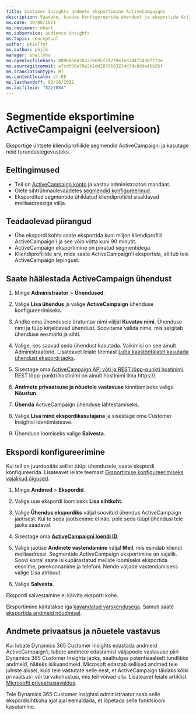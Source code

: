 ```yaml
---
title: Customer Insights andmete eksportimine ActiveCampaigni
description: Vaadake, kuidas konfigureerida ühendust ja eksportida ActiveCampaigni.
ms.date: 10/08/2021
ms.reviewer: mhart
ms.subservice: audience-insights
ms.topic: conceptual
author: pkieffer
ms.author: philk
manager: shellyha
ms.openlocfilehash: 089b9b0d76437e695f797f941ed384734d8f772e
ms.sourcegitcommit: e7cdf36a78a2b1dd2850183224d39c8dde46b26f
ms.translationtype: MT
ms.contentlocale: et-EE
ms.lasthandoff: 02/16/2022
ms.locfileid: "8227804"
---
```

# <a name="export-segments-to-activecampaign-preview"></a>Segmentide eksportimine ActiveCampaigni (eelversioon)

Eksportige ühtsete kliendiprofiilide segmendid ActiveCampaigni ja kasutage neid turundustegevusteks.

## <a name="prerequisites"></a>Eeltingimused

-   Teil on [ActiveCampaign konto](https://www.activecampaign.com/) ja vastav administraatori mandaat.
-   Olete sihtrühmaülevaadetes [segmendid konfigureerinud](segments.md).
-   Eksporditud segmentide ühildatud kliendiprofiilid sisaldavad meiliaadressiga välja.

## <a name="known-limitations"></a>Teadaolevad piirangud

- Ühe ekspordi kohta saate eksportida kuni miljon kliendiprofiili ActiveCampaign'i ja see võib võtta kuni 90 minutit.
- ActiveCampaign eksportimine on piiratud segmentidega.
- Kliendiprofiilide arv, mida saate ActiveCampaign'i eksportida, sõltub teie ActiveCampaign lepingust.

## <a name="set-up-connection-to-activecampaign"></a>Saate häälestada ActiveCampaign ühendust

1. Minge **Administraator** > **Ühendused**.

1. Valige **Lisa ühendus** ja valige **ActiveCampaign** ühenduse konfigureerimiseks.

1. Andke oma ühendusele äratuntav nimi väljal **Kuvatav nimi**. Ühenduse nimi ja tüüp kirjeldavad ühendust. Soovitame valida nime, mis selgitab ühenduse eesmärki ja sihti.

1. Valige, kes saavad seda ühendust kasutada. Vaikimisi on see ainult Administraatorid. Lisateavet leiate teemast [Luba kaastöötajatel kasutada ühendust ekspordi jaoks](connections.md#allow-contributors-to-use-a-connection-for-exports).

1. Sisestage oma [ActiveCampaign API võti ja REST lõpp-punkti hostinimi](https://help.activecampaign.com/hc/articles/207317590-Getting-started-with-the-API#how-to-obtain-your-activecampaign-api-url-and-key). REST lõpp-punkti hostinimi on ainult hostinimi ilma https://. 

1. **Andmete privaatsuse ja nõuetele vastavuse** kinnitamiseks valige **Nõustun**.

1. **Ühenda** ActiveCampaign ühenduse lähtestamiseks.

1. Valige **Lisa mind ekspordikasutajana** ja sisestage oma Customer Insightsi identimisteave.

1. Ühenduse loomiseks valige **Salvesta**.

## <a name="configure-an-export"></a>Ekspordi konfigureerimine

Kui teil on juurdepääs sellist tüüpi ühendusele, saate ekspordi konfigureerida. Lisateavet leiate teemast [Eksportimise konfigureerimiseks vajalikud õigused](export-destinations.md#set-up-a-new-export).

1. Minge **Andmed** > **Ekspordid**.

1. Valige uue ekspordi loomiseks **Lisa sihtkoht**.

1. Valige **Ühendus ekspordiks** väljal soovitud ühendus ActiveCampaign jaotisest. Kui te seda jaotisenime ei näe, pole seda tüüpi ühendusi teie jaoks saadaval.

1. Sisestage oma [**ActiveCampaigni loendi ID**](https://help.activecampaign.com/hc/articles/360000030559-How-to-create-a-list-in-ActiveCampaign).    

1. Valige jaotise **Andmete vastendamine** väljal **Meil**, mis esindab kliendi meiliaadressi. Segmentide ActiveCampaign eksportimine on vajalik. Soovi korral saate isikupärastatud meilide loomiseks eksportida eesnime, perekonnanime ja telefoni. Nende väljade vastendamiseks valige Lisa atribuut.

1. Valige **Salvesta**.

Ekspordi salvestamine ei käivita eksporti kohe.

Eksportimine käitatakse iga [kavandatud värskendusega](system.md#schedule-tab). Samuti saate [eksportida andmeid nõudmisel](export-destinations.md#run-exports-on-demand). 


## <a name="data-privacy-and-compliance"></a>Andmete privaatsus ja nõuetele vastavus

Kui lubate Dynamics 365 Customer Insights edastada andmeid ActiveCampaign'i, lubate andmete edastamist väljapoole vastavuse piiri Dynamics 365 Customer Insights jaoks, sealhulgas potentsiaalselt tundlikke andmeid, näiteks isikuandmeid. Microsoft edastab sellised andmed teie juhiste alusel, kuid teie vastutate selle eest, et ActiveCampaign täidaks kõiki privaatsus- või turvakohustusi, mis teil võivad olla. Lisateavet leiate artiklist [Microsofti privaatsusavaldus](https://go.microsoft.com/fwlink/?linkid=396732).

Teie Dynamics 365 Customer Insightsi administraator saab selle ekspordisihtkoha igal ajal eemaldada, et lõpetada selle funktsiooni kasutamine.
